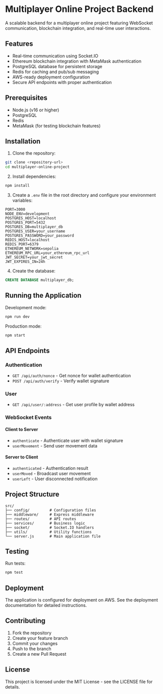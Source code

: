 # Multiplayer Online Project Backend

A scalable backend for a multiplayer online project featuring WebSocket communication, blockchain integration, and real-time user interactions.

## Features

- Real-time communication using Socket.IO
- Ethereum blockchain integration with MetaMask authentication
- PostgreSQL database for persistent storage
- Redis for caching and pub/sub messaging
- AWS-ready deployment configuration
- Secure API endpoints with proper authentication

## Prerequisites

- Node.js (v16 or higher)
- PostgreSQL
- Redis
- MetaMask (for testing blockchain features)

## Installation

1. Clone the repository:
```bash
git clone <repository-url>
cd multiplayer-online-project
```

2. Install dependencies:
```bash
npm install
```

3. Create a `.env` file in the root directory and configure your environment variables:
```env
PORT=3000
NODE_ENV=development
POSTGRES_HOST=localhost
POSTGRES_PORT=5432
POSTGRES_DB=multiplayer_db
POSTGRES_USER=your_username
POSTGRES_PASSWORD=your_password
REDIS_HOST=localhost
REDIS_PORT=6379
ETHEREUM_NETWORK=sepolia
ETHEREUM_RPC_URL=your_ethereum_rpc_url
JWT_SECRET=your_jwt_secret
JWT_EXPIRES_IN=24h
```

4. Create the database:
```sql
CREATE DATABASE multiplayer_db;
```

## Running the Application

Development mode:
```bash
npm run dev
```

Production mode:
```bash
npm start
```

## API Endpoints

### Authentication
- `GET /api/auth/nonce` - Get nonce for wallet authentication
- `POST /api/auth/verify` - Verify wallet signature

### User
- `GET /api/user/:address` - Get user profile by wallet address

### WebSocket Events

#### Client to Server
- `authenticate` - Authenticate user with wallet signature
- `userMovement` - Send user movement data

#### Server to Client
- `authenticated` - Authentication result
- `userMoved` - Broadcast user movement
- `userLeft` - User disconnected notification

## Project Structure

```
src/
├── config/         # Configuration files
├── middleware/     # Express middleware
├── routes/         # API routes
├── services/       # Business logic
├── socket/         # Socket.IO handlers
├── utils/          # Utility functions
└── server.js       # Main application file
```

## Testing

Run tests:
```bash
npm test
```

## Deployment

The application is configured for deployment on AWS. See the deployment documentation for detailed instructions.

## Contributing

1. Fork the repository
2. Create your feature branch
3. Commit your changes
4. Push to the branch
5. Create a new Pull Request

## License

This project is licensed under the MIT License - see the LICENSE file for details. 